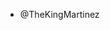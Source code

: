 - @TheKingMartinez
  


<!---
TheKingMartinez/TheKingMartinez is a ✨ special ✨ repository because its `README.md` (this file) appears on your GitHub profile.
You can click the Preview link to take a look at your changes.
--->
